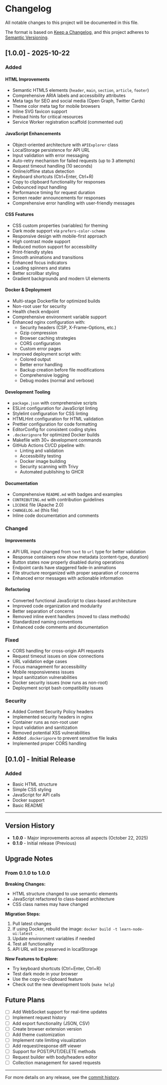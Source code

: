 # Changelog

All notable changes to this project will be documented in this file.

The format is based on [Keep a Changelog](https://keepachangelog.com/en/1.0.0/),
and this project adheres to [Semantic Versioning](https://semver.org/spec/v2.0.0.html).

## [1.0.0] - 2025-10-22

### Added

#### HTML Improvements
- Semantic HTML5 elements (`header`, `main`, `section`, `article`, `footer`)
- Comprehensive ARIA labels and accessibility attributes
- Meta tags for SEO and social media (Open Graph, Twitter Cards)
- Theme color meta tag for mobile browsers
- Inline SVG favicon support
- Preload hints for critical resources
- Service Worker registration scaffold (commented out)

#### JavaScript Enhancements
- Object-oriented architecture with `APIExplorer` class
- LocalStorage persistence for API URL
- Input validation with error messaging
- Auto-retry mechanism for failed requests (up to 3 attempts)
- Request timeout handling (10 seconds)
- Online/offline status detection
- Keyboard shortcuts (Ctrl+Enter, Ctrl+R)
- Copy to clipboard functionality for responses
- Debounced input handling
- Performance timing for request duration
- Screen reader announcements for responses
- Comprehensive error handling with user-friendly messages

#### CSS Features
- CSS custom properties (variables) for theming
- Dark mode support via `prefers-color-scheme`
- Responsive design with mobile-first approach
- High contrast mode support
- Reduced motion support for accessibility
- Print-friendly styles
- Smooth animations and transitions
- Enhanced focus indicators
- Loading spinners and states
- Better scrollbar styling
- Gradient backgrounds and modern UI elements

#### Docker & Deployment
- Multi-stage Dockerfile for optimized builds
- Non-root user for security
- Health check endpoint
- Comprehensive environment variable support
- Enhanced nginx configuration with:
  - Security headers (CSP, X-Frame-Options, etc.)
  - Gzip compression
  - Browser caching strategies
  - CORS configuration
  - Custom error pages
- Improved deployment script with:
  - Colored output
  - Better error handling
  - Backup creation before file modifications
  - Comprehensive logging
  - Debug modes (normal and verbose)

#### Development Tooling
- `package.json` with comprehensive scripts
- ESLint configuration for JavaScript linting
- Stylelint configuration for CSS linting
- HTMLHint configuration for HTML validation
- Prettier configuration for code formatting
- EditorConfig for consistent coding styles
- `.dockerignore` for optimized Docker builds
- Makefile with 30+ development commands
- GitHub Actions CI/CD pipeline with:
  - Linting and validation
  - Accessibility testing
  - Docker image building
  - Security scanning with Trivy
  - Automated publishing to GHCR

#### Documentation
- Comprehensive `README.md` with badges and examples
- `CONTRIBUTING.md` with contribution guidelines
- `LICENSE` file (Apache 2.0)
- `CHANGELOG.md` (this file)
- Inline code documentation and comments

### Changed

#### Improvements
- API URL input changed from `text` to `url` type for better validation
- Response containers now show metadata (content-type, duration)
- Button states now properly disabled during operations
- Endpoint cards have staggered fade-in animations
- File structure reorganized with proper separation of concerns
- Enhanced error messages with actionable information

#### Refactoring
- Converted functional JavaScript to class-based architecture
- Improved code organization and modularity
- Better separation of concerns
- Removed inline event handlers (moved to class methods)
- Standardized naming conventions
- Enhanced code comments and documentation

### Fixed

- CORS handling for cross-origin API requests
- Request timeout issues on slow connections
- URL validation edge cases
- Focus management for accessibility
- Mobile responsiveness issues
- Input sanitization vulnerabilities
- Docker security issues (now runs as non-root)
- Deployment script bash compatibility issues

### Security

- Added Content Security Policy headers
- Implemented security headers in nginx
- Container runs as non-root user
- Input validation and sanitization
- Removed potential XSS vulnerabilities
- Added `.dockerignore` to prevent sensitive file leaks
- Implemented proper CORS handling

## [0.1.0] - Initial Release

### Added
- Basic HTML structure
- Simple CSS styling
- JavaScript for API calls
- Docker support
- Basic README

---

## Version History

- **1.0.0** - Major improvements across all aspects (October 22, 2025)
- **0.1.0** - Initial release (Previous)

## Upgrade Notes

### From 0.1.0 to 1.0.0

**Breaking Changes:**
- HTML structure changed to use semantic elements
- JavaScript refactored to class-based architecture
- CSS class names may have changed

**Migration Steps:**
1. Pull latest changes
2. If using Docker, rebuild the image: `docker build -t learn-node-ui:latest .`
3. Update environment variables if needed
4. Test all functionality
5. API URL will be preserved in localStorage

**New Features to Explore:**
- Try keyboard shortcuts (Ctrl+Enter, Ctrl+R)
- Test dark mode in your browser
- Use the copy-to-clipboard feature
- Check out the new development tools (`make help`)

## Future Plans

- [ ] Add WebSocket support for real-time updates
- [ ] Implement request history
- [ ] Add export functionality (JSON, CSV)
- [ ] Create browser extension version
- [ ] Add theme customization
- [ ] Implement rate limiting visualization
- [ ] Add request/response diff viewer
- [ ] Support for POST/PUT/DELETE methods
- [ ] Request builder with body/headers editor
- [ ] Collection management for saved requests

---

For more details on any release, see the [commit history](https://github.com/dxas90/learn-node-ui/commits/main).
